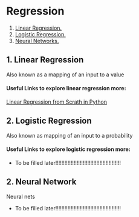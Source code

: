 # Regression

1. [ Linear Regression. ](#reg)
2. [ Logistic Regression. ](#lreg)
3. [ Neural Networks. ](#NN)


<a name="reg"></a>
## 1. Linear Regression

Also known as a mapping of an input to a value

#### Useful Links to explore linear regression more:
[Linear Regression from Scrath in Python](https://mubaris.com/posts/linear-regression/)

<a name="lreg"></a>
## 2. Logistic Regression

Also known as mapping of an input to a probability

#### Useful Links to explore logistic regression more:
- To be filled later!!!!!!!!!!!!!!!!!!!!!!!!!!!!!!!!!!!!!!!!!!!


<a name="NN"></a>
## 2. Neural Network

Neural nets
- To be filled later!!!!!!!!!!!!!!!!!!!!!!!!!!!!!!!!!!!!!!!!!!!
